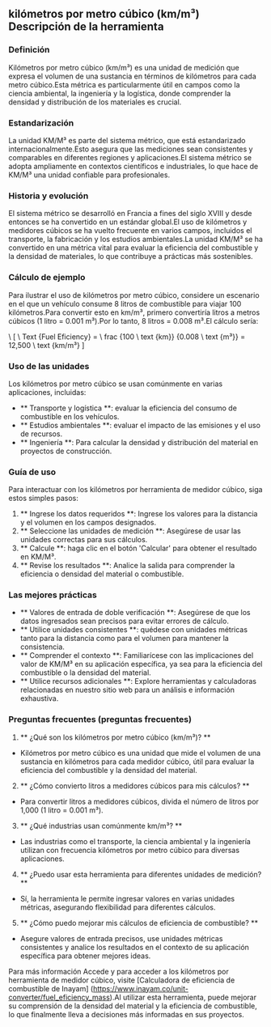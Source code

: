 ## kilómetros por metro cúbico (km/m³) Descripción de la herramienta

### Definición
Kilómetros por metro cúbico (km/m³) es una unidad de medición que expresa el volumen de una sustancia en términos de kilómetros para cada metro cúbico.Esta métrica es particularmente útil en campos como la ciencia ambiental, la ingeniería y la logística, donde comprender la densidad y distribución de los materiales es crucial.

### Estandarización
La unidad KM/M³ es parte del sistema métrico, que está estandarizado internacionalmente.Esto asegura que las mediciones sean consistentes y comparables en diferentes regiones y aplicaciones.El sistema métrico se adopta ampliamente en contextos científicos e industriales, lo que hace de KM/M³ una unidad confiable para profesionales.

### Historia y evolución
El sistema métrico se desarrolló en Francia a fines del siglo XVIII y desde entonces se ha convertido en un estándar global.El uso de kilómetros y medidores cúbicos se ha vuelto frecuente en varios campos, incluidos el transporte, la fabricación y los estudios ambientales.La unidad KM/M³ se ha convertido en una métrica vital para evaluar la eficiencia del combustible y la densidad de materiales, lo que contribuye a prácticas más sostenibles.

### Cálculo de ejemplo
Para ilustrar el uso de kilómetros por metro cúbico, considere un escenario en el que un vehículo consume 8 litros de combustible para viajar 100 kilómetros.Para convertir esto en km/m³, primero convertiría litros a metros cúbicos (1 litro = 0.001 m³).Por lo tanto, 8 litros = 0.008 m³.El cálculo sería:

\ [
\ Text {Fuel Eficiency} = \ frac {100 \ text {km}} {0.008 \ text {m³}} = 12,500 \ text {km/m³}
\]

### Uso de las unidades
Los kilómetros por metro cúbico se usan comúnmente en varias aplicaciones, incluidas:
- ** Transporte y logística **: evaluar la eficiencia del consumo de combustible en los vehículos.
- ** Estudios ambientales **: evaluar el impacto de las emisiones y el uso de recursos.
- ** Ingeniería **: Para calcular la densidad y distribución del material en proyectos de construcción.

### Guía de uso
Para interactuar con los kilómetros por herramienta de medidor cúbico, siga estos simples pasos:
1. ** Ingrese los datos requeridos **: Ingrese los valores para la distancia y el volumen en los campos designados.
2. ** Seleccione las unidades de medición **: Asegúrese de usar las unidades correctas para sus cálculos.
3. ** Calcule **: haga clic en el botón 'Calcular' para obtener el resultado en KM/M³.
4. ** Revise los resultados **: Analice la salida para comprender la eficiencia o densidad del material o combustible.

### Las mejores prácticas
- ** Valores de entrada de doble verificación **: Asegúrese de que los datos ingresados ​​sean precisos para evitar errores de cálculo.
- ** Utilice unidades consistentes **: quédese con unidades métricas tanto para la distancia como para el volumen para mantener la consistencia.
- ** Comprender el contexto **: Familiarícese con las implicaciones del valor de KM/M³ en su aplicación específica, ya sea para la eficiencia del combustible o la densidad del material.
- ** Utilice recursos adicionales **: Explore herramientas y calculadoras relacionadas en nuestro sitio web para un análisis e información exhaustiva.

### Preguntas frecuentes (preguntas frecuentes)

1. ** ¿Qué son los kilómetros por metro cúbico (km/m³)? **
- Kilómetros por metro cúbico es una unidad que mide el volumen de una sustancia en kilómetros para cada medidor cúbico, útil para evaluar la eficiencia del combustible y la densidad del material.

2. ** ¿Cómo convierto litros a medidores cúbicos para mis cálculos? **
- Para convertir litros a medidores cúbicos, divida el número de litros por 1,000 (1 litro = 0.001 m³).

3. ** ¿Qué industrias usan comúnmente km/m³? **
- Las industrias como el transporte, la ciencia ambiental y la ingeniería utilizan con frecuencia kilómetros por metro cúbico para diversas aplicaciones.

4. ** ¿Puedo usar esta herramienta para diferentes unidades de medición? **
- Sí, la herramienta le permite ingresar valores en varias unidades métricas, asegurando flexibilidad para diferentes cálculos.

5. ** ¿Cómo puedo mejorar mis cálculos de eficiencia de combustible? **
- Asegure valores de entrada precisos, use unidades métricas consistentes y analice los resultados en el contexto de su aplicación específica para obtener mejores ideas.

Para más información Accede y para acceder a los kilómetros por herramienta de medidor cúbico, visite [Calculadora de eficiencia de combustible de Inayam] (https://www.inayam.co/unit-converter/fuel_eficiency_mass).Al utilizar esta herramienta, puede mejorar su comprensión de la densidad del material y la eficiencia de combustible, lo que finalmente lleva a decisiones más informadas en sus proyectos.